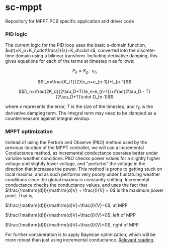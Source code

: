 # sc-mppt
Repository for MPPT PCB specific application and driver code

### PID logic
The current logic for the PID loop uses the basic s-domain function, $u(t)=K_p+K_i\cdot\frac{1}{s}+K_d\cdot s$, converted into the discrete-time domain using a bilinear transform. Including derivative damping, this gives equations for each of the terms at timestep $n$ as follows:

$$P_n=K_p\cdot e_n$$

$$I_n=\frac{K_iT}{2}(e_n+e_{n-1})+I_{n-1}$$

$$D_n=\frac{2K_d}{2\tau_D+T}(e_n-e_{n-1})+\frac{2\tau_D - T}{2\tau_D+T}\cdot D_{n-1}$$

where $e$ represents the error, $T$ is the size of the timestep, and $\tau_D$ is the derivative damping term.
The integral term may need to be clamped as a countermeasure against integral windup.

### MPPT optimization
Instead of using the Perturb and Observe (P&O) method used by the previous iteration of the MPPT controller, we will use a Incremental Conductance method, as incremental conductance operates better under variable weather conditions.
P&O checks power values for a slightly higher voltage and slightly lower voltage, and "perturbs" the voltage in the direction that increases the power. This method is prone to getting stuck on local maxima, and as such performs very poorly
under fluctatuing weather conditions since the global maxima is constantly shifting. Incremental conductance checks the conductance values, and uses the fact that $\frac{\mathrm{d}I}{\mathrm{d}V} + \frac{I}{V} = 0$ is the maximum power point. That is,

$\frac{\mathrm{d}I}{\mathrm{d}V}+\frac{I}{V}=0$, at MPP

$\frac{\mathrm{d}I}{\mathrm{d}V}+\frac{I}{V}>0$, left of MPP

$\frac{\mathrm{d}I}{\mathrm{d}V}+\frac{I}{V}<0$, right of MPP

For further consideration is to apply Bayesian optimization, which will be more robust than just using incremental conductance. [Relevant reading](https://link.springer.com/article/10.1007/s42452-021-04538-z).
